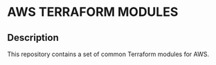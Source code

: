 # AWS TERRAFORM MODULES

## Description

This repository contains a set of common Terraform modules for AWS.
